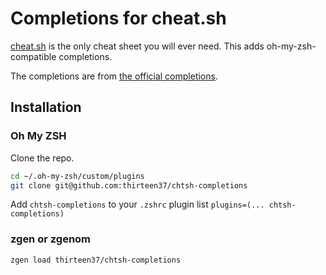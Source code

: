 # Completions for cheat.sh

[cheat.sh](https://github.com/chubin/cheat.sh) is the only cheat sheet you will ever need. This adds oh-my-zsh-compatible completions.

The completions are from [the official completions](https://github.com/chubin/cheat.sh#tab-completion).

## Installation

### Oh My ZSH

Clone the repo.

``` zsh
cd ~/.oh-my-zsh/custom/plugins
git clone git@github.com:thirteen37/chtsh-completions
```

Add `chtsh-completions` to your `.zshrc` plugin list `plugins=(... chtsh-completions)`

### zgen or zgenom

``` zsh
zgen load thirteen37/chtsh-completions
```
